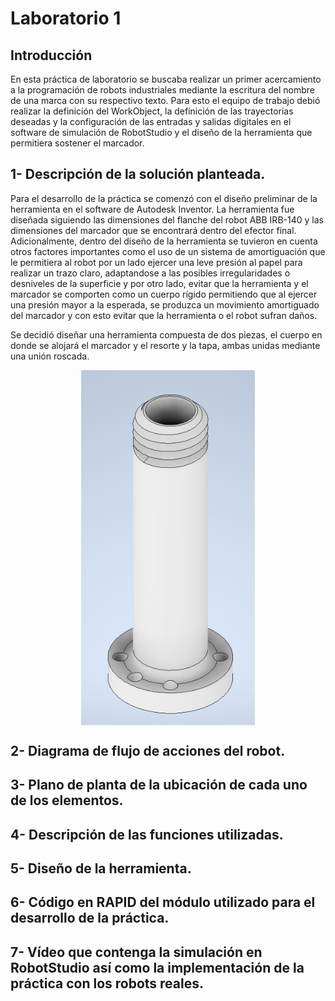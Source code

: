 ﻿# Laboratorio 1

## Introducción
En esta práctica de laboratorio se buscaba realizar un primer acercamiento a la programación de robots industriales mediante la escritura del nombre de una marca con su respectivo texto. Para esto el equipo de trabajo debió realizar la definición del WorkObject, la definición de las trayectorias deseadas y la configuración de las entradas y salidas digitales en el software de simulación de RobotStudio y el diseño de la herramienta que permitiera sostener el marcador.

## 1- Descripción de la solución planteada.
Para el desarrollo de la práctica se comenzó con el diseño preliminar de la herramienta en el software de Autodesk Inventor. La herramienta fue diseñada siguiendo las dimensiones del flanche del robot ABB IRB-140 y las dimensiones del marcador que se encontrará dentro del efector final. Adicionalmente, dentro del diseño de la herramienta se tuvieron en cuenta otros factores importantes como el uso de un sistema de amortiguación que le permitiera al robot por un lado ejercer una leve presión al papel para realizar un trazo claro, adaptandose a las posibles irregularidades o desniveles de la superficie y por otro lado, evitar que la herramienta y el marcador se comporten como un cuerpo rígido permitiendo que al ejercer una presión mayor a la esperada, se produzca un movimiento amortiguado del marcador y con esto evitar que la herramienta o el robot sufran daños.

Se decidió diseñar una herramienta compuesta de dos piezas, el cuerpo en donde se alojará el marcador y el resorte y la tapa, ambas unidas mediante una unión roscada.
<p align= "center"> 
<img src= "Laboratorio%201/Imagenes/Herramienta-cuerpo.png" align="center" style="max-width: 55%;">
</p>


## 2- Diagrama de flujo de acciones del robot.
## 3- Plano de planta de la ubicación de cada uno de los elementos.
## 4- Descripción de las funciones utilizadas.
## 5- Diseño de la herramienta.
## 6- Código en RAPID del módulo utilizado para el desarrollo de la práctica.
## 7- Vídeo que contenga la simulación en RobotStudio así como la implementación de la práctica con los robots reales.





